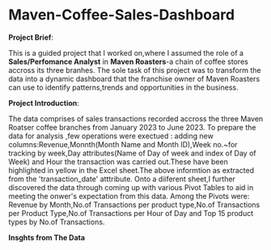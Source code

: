 # Maven-Coffee-Sales-Dashboard
**Project Brief**:

This is a guided project that I worked on,where I assumed the role of a **Sales/Perfomance Analyst** in **Maven Roasters**-a chain of coffee stores accross its three branhes.
The sole task of this project was to transform the data into a dynamic dashboard that the franchise owner of Maven Roasters can use to identify patterns,trends and opportunities in the business.

**Project Introduction**:

The data comprises of sales transactions recorded accross the three Maven Roatser coffee branches from January 2023 to June 2023.
To prepare the data for analysis ,few operations were exectued : adding new columns:Revenue,Monnth(Month Name and Month ID),Week no.~for tracking by week,Day attributes(Name of Day of week and index of Day of Week) and Hour the transaction was carried out.These have been highlighted in yellow in the Excel sheet.The above informtion as extracted from the 'transaction_date' atttribute.
Onto a diiferent sheet,I further discovered the data through coming up with various Pivot Tables to aid in meeting the onwer's expectation from this data.
Among the Pivots were: Revenue by Month,No.of Transactions per product type,No.of Transactions per Product Type,No.of Transactions per Hour of Day and Top 15 product types by No.of Transactions.

**Insghts from The Data**
